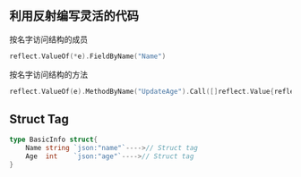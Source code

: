 ## 利用反射编写灵活的代码

按名字访问结构的成员
```go
reflect.ValueOf(*e).FieldByName("Name")
```

按名字访问结构的方法
```go
reflect.ValueOf(e).MethodByName("UpdateAge").Call([]reflect.Value{reflect.ValueOf(1)})
```

## Struct Tag
```go
type BasicInfo struct{
    Name string `json:"name"`---->// Struct tag
    Age  int    `json:"age"`---->// Struct tag 
}
```